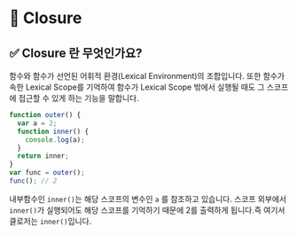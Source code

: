 # 📌 Closure
## ✅ Closure 란 무엇인가요?
함수와 함수가 선언된 어휘적 환경(Lexical Environment)의 조합입니다.
또한 함수가 속한 Lexical Scope를 기억하여 함수가 Lexical Scope 밖에서 실행될 때도
그 스코프에 접근할 수 있게 하는 기능을 말합니다.
```javascript
function outer() {
  var a = 2;
  function inner() {
    console.log(a);
  }
  return inner;
}
var func = outer();
func(); // 2
```
내부함수인 `inner()`는 해당 스코프의 변수인 `a` 를 참조하고 있습니다.
스코프 외부에서 `inner()`가 실행되어도 해당 스코프를 기억하기 때문에 2를 출력하게 됩니다.즉 여기서 클로저는 `inner()`입니다.